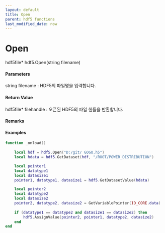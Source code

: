 ```yaml
---
layout: default
title: Open
parent: hdf5 functions
last_modified_date: now
---
```


# Open

hdf5file* hdf5.Open\(string filename\)

#### Parameters

string filename : HDF5의 파일명을 입력합니다.

#### Return Value

hdf5file* filehandle : 오픈된 HDF5의 파일 핸들을 반환합니다.

#### Remarks



#### Examples

```lua
function _onload()
	
	local hdf = hdf5.Open("D:/git/ GOGO.h5")
	local hdata = hdf5.GetDataset(hdf, "/ROOT/POWER_DISTRIBUTION")

	local pointer1
	local datatype1
	local datasize1
	pointer1, datatype1, datasize1 = hdf5.GetDatasetValue(hdata)

	local pointer2
	local datatype2
	local datasize2
	pointer2, datatype2, datasize2 = GetVariablePointer(ID_CORE.data)
	
	if (datatype1 == datatype2 and datasize1 == datasize2) then
		hdf5.AssignValue(pointer2, pointer1, datatype2, datasize2)
	end
end

```
